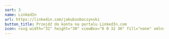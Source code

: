 ```yaml
---
sort: 3
name: LinkedIn
url: https://linkedin.com/jakubsoboczynski
button_title: Przejdź do konta na portalu LinkedIn.com
icon: <svg width="32" height="30" viewBox="0 0 32 30" fill="none" xmlns="http://www.w3.org/2000/svg"> <path d="M21.5833 9.93863C23.904 9.93863 26.1296 10.8605 27.7705 12.5014C29.4115 14.1424 30.3333 16.368 30.3333 18.6886V28.897H24.5V18.6886C24.5 17.9151 24.1927 17.1732 23.6457 16.6262C23.0988 16.0793 22.3569 15.772 21.5833 15.772C20.8098 15.772 20.0679 16.0793 19.5209 16.6262C18.974 17.1732 18.6667 17.9151 18.6667 18.6886V28.897H12.8333V18.6886C12.8333 16.368 13.7552 14.1424 15.3962 12.5014C17.0371 10.8605 19.2627 9.93863 21.5833 9.93863Z" stroke="white" stroke-width="2" stroke-linecap="round" stroke-linejoin="round"/> <path d="M1 11.397H6.83333V28.897H1V11.397Z" stroke="white" stroke-width="2" stroke-linecap="round" stroke-linejoin="round"/> <path d="M3.91667 6.93863C5.5275 6.93863 6.83333 5.6328 6.83333 4.02197C6.83333 2.41114 5.5275 1.1053 3.91667 1.1053C2.30584 1.1053 1 2.41114 1 4.02197C1 5.6328 2.30584 6.93863 3.91667 6.93863Z" stroke="white" stroke-width="2" stroke-linecap="round" stroke-linejoin="round"/></svg>
---
```

